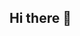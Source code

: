 ## Hi there 👋

<!--
**byehanley/byehanley** is a ✨ _special_ ✨ repository because its `README.md` (this file) appears on your GitHub profile.

Here are some ideas to get you started:

- 🔭 I’m currently working on web develop
- 🌱 I’m currently learning react
- 👯 I’m looking to collaborate on ai
- 🤔 I’m looking for help with ai
- 💬 Ask me about ...
- 📫 How to reach me: ...
- 😄 Pronouns: ...
- ⚡ Fun fact: ...
-->
